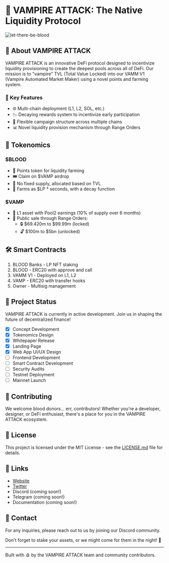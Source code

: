 # 🧛 VAMPIRE ATTACK: The Native Liquidity Protocol

![let-there-be-blood](https://github.com/user-attachments/assets/aba53893-2d7f-4b80-a9f8-f0975f3a3729)

## 🚀 About VAMPIRE ATTACK

VAMPIRE ATTACK is an innovative DeFi protocol designed to incentivize liquidity provisioning to create the deepest pools across all of DeFi. Our mission is to "vampire" TVL (Total Value Locked) into our VAMM V1 (Vampire Automated Market Maker) using a novel points and farming system.

### 🌟 Key Features

- 🌐 Multi-chain deployment (L1, L2, SOL, etc.)
- 📉 Decaying rewards system to incentivize early participation
- 🔄 Flexible campaign structure across multiple chains
- 📊 Novel liquidity provision mechanism through Range Orders

## 💎 Tokenomics

### $BLOOD
- 🧮 Points token for liquidity farming
- 🎟️ Claim on $VAMP airdrop
- 🌊 No fixed supply, allocated based on TVL
- 📅 Farms as $LP * seconds, with a decay function

### $VAMP
- 🏦 L1 asset with Pool2 earnings (10% of supply over 6 months)
- 🛒 Public sale through Range Orders:
  - 🔒 $69.420m to $99.99m (locked)
  - 🔓 $100m to $5bn (unlocked)

## 🛠️ Smart Contracts

1. BLOOD Banks - LP NFT staking
2. BLOOD - ERC20 with approve and call
3. VAMM V1 - Deployed on L1, L2
4. VAMP - ERC20 with transfer hooks
5. Owner - Multisig management

## 🚧 Project Status

VAMPIRE ATTACK is currently in active development. Join us in shaping the future of decentralized finance!

- [x] Concept Development
- [x] Tokenomics Design
- [x] Whitepaper Release
- [x] Landing Page
- [x] Web App UI/UX Design
- [ ] Frontend Development
- [ ] Smart Contract Development
- [ ] Security Audits
- [ ] Testnet Deployment
- [ ] Mainnet Launch

## 🤝 Contributing

We welcome blood donors... err, contributors! Whether you're a developer, designer, or DeFi enthusiast, there's a place for you in the VAMPIRE ATTACK ecosystem.

## 📜 License

This project is licensed under the MIT License - see the [LICENSE.md](LICENSE) file for details.

## 🔗 Links

- [Website](https://vampireattack.com)
- [Twitter](https://x.com/vampattackDEX)
- Discord (coming soon!)
- Telegram (coming soon!)
- Documentation (coming soon!)

## 💬 Contact

For any inquiries, please reach out to us by joining our Discord community.

Don't forget to stake your assets, or we might come for them in the night! 🦇

---

Built with 🩸 by the VAMPIRE ATTACK team and community contributors.
